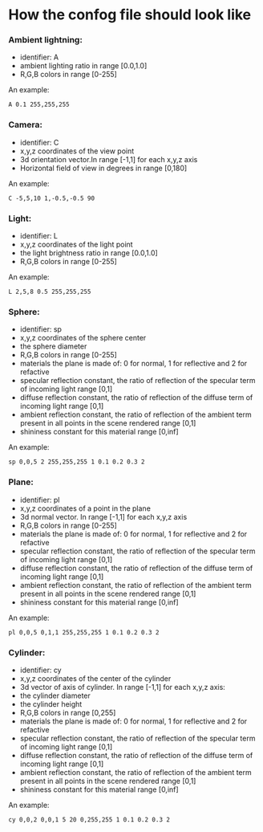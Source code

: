 # How the confog file should look like

### Ambient lightning:
* identifier: A
* ambient lighting ratio in range [0.0,1.0]
* R,G,B colors in range [0-255]

An example:

    A 0.1 255,255,255

### Camera:

* identifier: C
* x,y,z coordinates of the view point
* 3d orientation vector.In range [-1,1] for each x,y,z axis
* Horizontal field of view in degrees in range [0,180]

An example:

    C -5,5,10 1,-0.5,-0.5 90

### Light:

* identifier: L
* x,y,z coordinates of the light point
* the light brightness ratio in range [0.0,1.0]
* R,G,B colors in range [0-255]

An example:

    L 2,5,8 0.5 255,255,255

### Sphere:

* identifier: sp
* x,y,z coordinates of the sphere center
* the sphere diameter
* R,G,B colors in range [0-255]
* materials the plane is made of: 0 for normal, 1 for reflective and 2 for refactive
* specular reflection constant, the ratio of reflection of the specular term of incoming light range [0,1]
* diffuse reflection constant, the ratio of reflection of the diffuse term of incoming light range [0,1]
* ambient reflection constant, the ratio of reflection of the ambient term present in all points in the scene rendered range [0,1]
* shininess constant for this material range [0,inf]

An example:

    sp 0,0,5 2 255,255,255 1 0.1 0.2 0.3 2

### Plane:

* identifier: pl
* x,y,z coordinates of a point in the plane
* 3d normal vector. In range [-1,1] for each x,y,z axis
* R,G,B colors in range [0-255]
* materials the plane is made of: 0 for normal, 1 for reflective and 2 for refactive
* specular reflection constant, the ratio of reflection of the specular term of incoming light range [0,1]
* diffuse reflection constant, the ratio of reflection of the diffuse term of incoming light range [0,1]
* ambient reflection constant, the ratio of reflection of the ambient term present in all points in the scene rendered range [0,1]
* shininess constant for this material range [0,inf]

An example:

    pl 0,0,5 0,1,1 255,255,255 1 0.1 0.2 0.3 2

### Cylinder:

* identifier: cy
* x,y,z coordinates of the center of the cylinder
* 3d vector of axis of cylinder. In range [-1,1] for each x,y,z axis:
* the cylinder diameter
* the cylinder height
* R,G,B colors in range [0,255]
* materials the plane is made of: 0 for normal, 1 for reflective and 2 for refactive
* specular reflection constant, the ratio of reflection of the specular term of incoming light range [0,1]
* diffuse reflection constant, the ratio of reflection of the diffuse term of incoming light range [0,1]
* ambient reflection constant, the ratio of reflection of the ambient term present in all points in the scene rendered range [0,1]
* shininess constant for this material range [0,inf]

An example:

    cy 0,0,2 0,0,1 5 20 0,255,255 1 0.1 0.2 0.3 2
